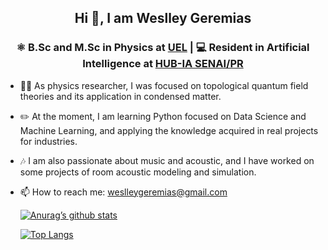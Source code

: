 ## <p align="center"> Hi 👋, I am Weslley Geremias 

### <p align="center"> ⚛️ B.Sc and M.Sc in Physics at [UEL](https://portal.uel.br/home/) | 💻 Resident in Artificial Intelligence at [HUB-IA SENAI/PR](https://www.senaipr.org.br/tecnologiaeinovacao/nossarede/hubia/)
  
- 🧑‍🔬 As physics researcher, I was focused on topological quantum field theories and its application in condensed matter.
- ✏️ At the moment, I am learning Python focused on Data Science and Machine Learning, and applying the knowledge acquired in real projects for industries.
- 🎶 I am also passionate about music and acoustic, and I have worked on some projects of room acoustic modeling and simulation.
- 📫 How to reach me: weslleygeremias@gmail.com
  
  [![Anurag’s github stats](https://github-readme-stats.vercel.app/api?username=yushi1007)](https://github.com/yushi1007)
  
  [![Top Langs](https://github-readme-stats.vercel.app/api/top-langs/?username=yushi1007&layout=compact)](https://github.com/yushi1007)
  
<!--
**weslleygere/weslleygere** is a ✨ _special_ ✨ repository because its `README.md` (this file) appears on your GitHub profile.

Here are some ideas to get you started:

- 🔭 I’m currently working on ...
- 🌱 I’m currently learning ...
- 👯 I’m looking to collaborate on ...
- 🤔 I’m looking for help with ...
- 💬 Ask me about ...
- 📫 How to reach me: ...
- 😄 Pronouns: ...
- ⚡ Fun fact: ...
-->
